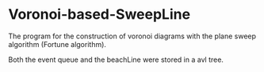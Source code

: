 Voronoi-based-SweepLine
=======================

The program for the construction of voronoi diagrams with the plane sweep algorithm (Fortune algorithm). 


Both the event queue and the beachLine were stored in a avl tree.
